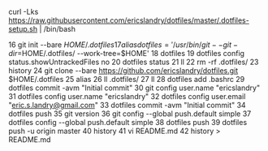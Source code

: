 curl -Lks https://raw.githubusercontent.com/ericslandry/dotfiles/master/.dotfiles-setup.sh | /bin/bash


16  git init --bare $HOME/.dotfiles
   17  alias dotfiles='/usr/bin/git --git-dir=$HOME/.dotfiles/ --work-tree=$HOME'
   18  dotfiles
   19  dotfiles config status.showUntrackedFiles no
   20  dotfiles status
   21  ll
   22  rm -rf .dotfiles/
   23  history
   24  git clone --bare https://github.com/ericslandry/dotfiles.git $HOME/.dotfiles
   25  alias
   26  ll .dotfiles/
   27  ll
   28  dotfiles add .bashrc
   29  dotfiles commit -avm "Initial commit"
   30  git config user.name "ericslandry"
   31  dotfiles config user.name "ericslandry"
   32  dotfiles config user.email "eric.s.landry@gmail.com"
   33  dotfiles commit -avm "Initial commit"
   34  dotfiles push
   35  git version
   36  git config --global push.default simple
   37  dotfiles config --global push.default simple
   38  dotfiles push
   39  dotfiles push -u origin master
   40  history
   41  vi README.md
   42  history > README.md 

